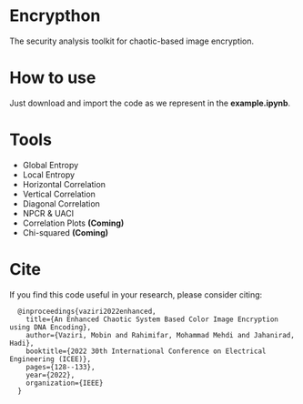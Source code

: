 # Encrypthon

The security analysis toolkit for chaotic-based image encryption.

# How to use

Just download and import the code as we represent in the <strong>example.ipynb</strong>.

# Tools

<ul>
  <li>Global Entropy</li>
  <li>Local Entropy</li>
  <li>Horizontal Correlation</li>
  <li>Vertical Correlation</li>
  <li>Diagonal Correlation</li>
  <li>NPCR & UACI</li>
  <li>Correlation Plots <strong>(Coming)</strong></li>
  <li>Chi-squared <strong>(Coming)</strong></li>
</ul>

# Cite

If you find this code useful in your research, please consider citing:

      @inproceedings{vaziri2022enhanced,
        title={An Enhanced Chaotic System Based Color Image Encryption using DNA Encoding},
        author={Vaziri, Mobin and Rahimifar, Mohammad Mehdi and Jahanirad, Hadi},
        booktitle={2022 30th International Conference on Electrical Engineering (ICEE)},
        pages={128--133},
        year={2022},
        organization={IEEE}
      }
